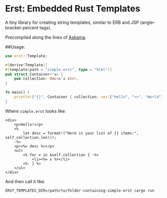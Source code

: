 # Erst: Embedded Rust Templates

A tiny library for creating string templates, similar to ERB and JSP (angle-bracket-percent tags).

Precompiled along the lines of [Askama](https://github.com/djc/askama).

##Usage:

```rust
use erst::Template;

#[derive(Template)]
#[template(path = "simple.erst", type = "html")]
pub struct Container<'a> {
    pub collection: Vec<&'a str>,
}

fn main() {
    println!("{}", Container { collection: vec!["Hello", "<>", "World"] });
}
```

Where `simple.erst` looks like:

```erb
<div>
    <p>Hello!</p>
    <%
        let desc = format!("Here is your list of {} items:", self.collection.len());
    -%>
    <p><%= desc %></p>
    <ul>
        <% for x in &self.collection { -%>
            <li><%= x %></li>      
        <%- } %>
    </ul>
</div>
```

And then call it like:

    ERST_TEMPLATES_DIR=/path/to/folder-containing-simple-erst cargo run

